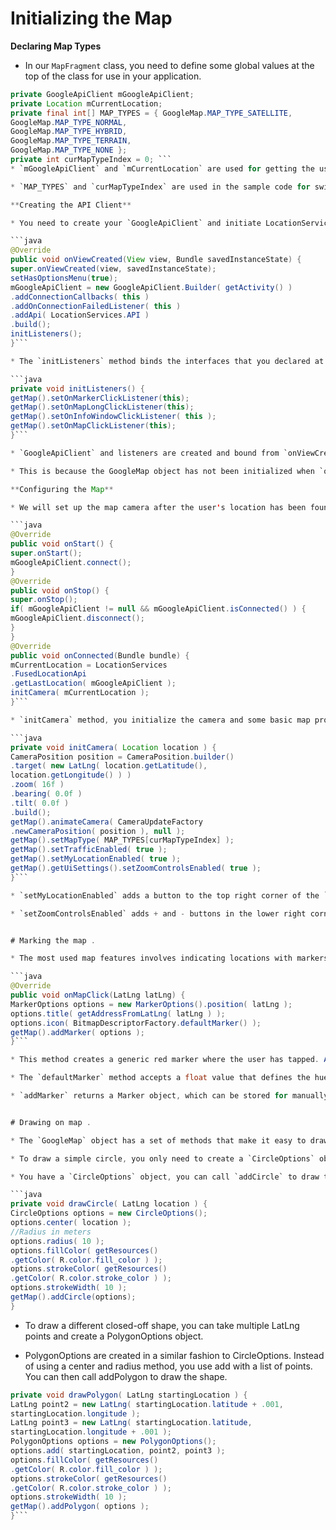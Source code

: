 # Initializing the Map

**Declaring Map Types**
* In our `MapFragment` class, you need to define some global values at the top of the class for use in your application.

```java
private GoogleApiClient mGoogleApiClient;
private Location mCurrentLocation;
private final int[] MAP_TYPES = { GoogleMap.MAP_TYPE_SATELLITE,
GoogleMap.MAP_TYPE_NORMAL,
GoogleMap.MAP_TYPE_HYBRID,
GoogleMap.MAP_TYPE_TERRAIN,
GoogleMap.MAP_TYPE_NONE };
private int curMapTypeIndex = 0; ```
* `mGoogleApiClient` and `mCurrentLocation` are used for getting the user's location for initializing the map camera.

* `MAP_TYPES` and `curMapTypeIndex` are used in the sample code for switching between different map display types.

**Creating the API Client**

* You need to create your `GoogleApiClient` and initiate LocationServices in order to get your user's current location.

```java
@Override
public void onViewCreated(View view, Bundle savedInstanceState) {
super.onViewCreated(view, savedInstanceState);
setHasOptionsMenu(true);
mGoogleApiClient = new GoogleApiClient.Builder( getActivity() )
.addConnectionCallbacks( this )
.addOnConnectionFailedListener( this )
.addApi( LocationServices.API )
.build();
initListeners();
}```

* The `initListeners` method binds the interfaces that you declared at the top of the class with the GoogleMap object associated with `SupportMapFragment`.

```java
private void initListeners() {
getMap().setOnMarkerClickListener(this);
getMap().setOnMapLongClickListener(this);
getMap().setOnInfoWindowClickListener( this );
getMap().setOnMapClickListener(this);
}```

* `GoogleApiClient` and listeners are created and bound from `onViewCreated` rather than the `onCreate`.

* This is because the GoogleMap object has not been initialized when `onCreate` is called, so we need to wait until the view is fully created before trying to call `getMap` in order to avoid a `NullPointerException`.

**Configuring the Map**

* We will set up the map camera after the user's location has been found through Play Services, we will use the Play Services lifecycle to drive initializing our map. You can connect the `GoogleApiClient` in onStart.

```java
@Override
public void onStart() {
super.onStart();
mGoogleApiClient.connect();
}
@Override
public void onStop() {
super.onStop();
if( mGoogleApiClient != null && mGoogleApiClient.isConnected() ) {
mGoogleApiClient.disconnect();
}
}
@Override
public void onConnected(Bundle bundle) {
mCurrentLocation = LocationServices
.FusedLocationApi
.getLastLocation( mGoogleApiClient );
initCamera( mCurrentLocation );
}```

* `initCamera` method, you initialize the camera and some basic map properties. You start by creating a CameraPosition object through the `CameraPosition.Builder`, with a target set for the latitude and longitude of your user and a set zoom level.

```java
private void initCamera( Location location ) {
CameraPosition position = CameraPosition.builder()
.target( new LatLng( location.getLatitude(),
location.getLongitude() ) )
.zoom( 16f )
.bearing( 0.0f )
.tilt( 0.0f )
.build();
getMap().animateCamera( CameraUpdateFactory
.newCameraPosition( position ), null );
getMap().setMapType( MAP_TYPES[curMapTypeIndex] );
getMap().setTrafficEnabled( true );
getMap().setMyLocationEnabled( true );
getMap().getUiSettings().setZoomControlsEnabled( true );
}```

* `setMyLocationEnabled` adds a button to the top right corner of the `MapFragment` that automatically moves the camera to your user's location when pressed.

* `setZoomControlsEnabled` adds + and - buttons in the lower right corner, allowing the user to change the map zoom level without having to use gestures.


# Marking the map .

* The most used map features involves indicating locations with markers. Since a latitude and longitude are needed for adding a marker, you need to use the `OnMapClickListener` to allow the user to pick a spot on the map to place a Marker object.

```java
@Override
public void onMapClick(LatLng latLng) {
MarkerOptions options = new MarkerOptions().position( latLng );
options.title( getAddressFromLatLng( latLng ) );
options.icon( BitmapDescriptorFactory.defaultMarker() );
getMap().addMarker( options );
}```

* This method creates a generic red marker where the user has tapped. Additional options, such as setting a marker as draggable, can be set through the `MarkerOptions` object .

* The `defaultMarker` method accepts a float value that defines the hue.

* `addMarker` returns a Marker object, which can be stored for manually removing specific markers if needed.


# Drawing on map .

* The `GoogleMap` object has a set of methods that make it easy to draw shapes and place images onto the map.

* To draw a simple circle, you only need to create a `CircleOptions` object, set a radius and center location, and define the stroke/fill colors and size.

* You have a `CircleOptions` object, you can call `addCircle` to draw the defined circle on top of the map. Just like when placing markers, objects that are drawn on the map return an object of the drawn item type so it can be referenced later .

```java
private void drawCircle( LatLng location ) {
CircleOptions options = new CircleOptions();
options.center( location );
//Radius in meters
options.radius( 10 );
options.fillColor( getResources()
.getColor( R.color.fill_color ) );
options.strokeColor( getResources()
.getColor( R.color.stroke_color ) );
options.strokeWidth( 10 );
getMap().addCircle(options);
}
```

* To draw a different closed-off shape, you can take multiple LatLng points and create a PolygonOptions object.

* PolygonOptions are created in a similar fashion to CircleOptions. Instead of using a center and radius method, you use add with a list of points. You can then call addPolygon to draw the shape.

```java
private void drawPolygon( LatLng startingLocation ) {
LatLng point2 = new LatLng( startingLocation.latitude + .001,
startingLocation.longitude );
LatLng point3 = new LatLng( startingLocation.latitude,
startingLocation.longitude + .001 );
PolygonOptions options = new PolygonOptions();
options.add( startingLocation, point2, point3 );
options.fillColor( getResources()
.getColor( R.color.fill_color ) );
options.strokeColor( getResources()
.getColor( R.color.stroke_color ) );
options.strokeWidth( 10 );
getMap().addPolygon( options );
}```